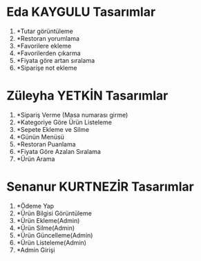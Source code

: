 # Eda KAYGULU Tasarımlar #
1. *Tutar görüntüleme
2. *Restoran yorumlama 
4. *Favorilere ekleme 
5. *Favorilerden çıkarma 
6. *Fiyata göre artan sıralama 
7. *Siparişe not ekleme 

# Züleyha YETKİN Tasarımlar #
1. *Sipariş Verme (Masa numarası girme)
2. *Kategoriye Göre Ürün Listeleme
3. *Sepete Ekleme ve Silme
4. *Günün Menüsü
5. *Restoran Puanlama
6. *Fiyata Göre Azalan Sıralama
7. *Ürün Arama

# Senanur KURTNEZİR Tasarımlar #
1. *Ödeme Yap
2. *Ürün Bilgisi Görüntüleme
3. *Ürün Ekleme(Admin)
4. *Ürün Silme(Admin)
5. *Ürün Güncelleme(Admin)
6. *Ürün Listeleme(Admin)
7. *Admin Girişi